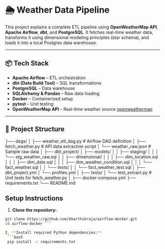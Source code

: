 # 🌦️ Weather Data Pipeline

This project explains a complete ETL pipeline using **OpenWeatherMap API**, **Apache Airflow**, **dbt**, and **PostgreSQL**. It fetches real-time weather data, transforms it using dimensional modeling principles (star schema), and loads it into a local Postgres data warehouse.

---

## 📦 Tech Stack

- **Apache Airflow** – ETL orchestration
- **dbt (Data Build Tool)** – SQL transformations
- **PostgreSQL** – Data warehouse
- **SQLAlchemy & Pandas** – Raw data loading
- **Docker** – Containerized setup
- **pytest** – Unit testing
- **OpenWeatherMap API** – Real-time weather source [openweathermap](https://openweathermap.org/)

---

## 📁 Project Structure

├── dags/
│ ├── weather_etl_dag.py # Airflow DAG definition
│ ├── fetch_weather.py # API data extraction script
│ └── weather_raw.json # Sample raw data
│
├── dbt_project/
│ ├── models/
│ │ ├── staging/
│ │ │ └── stg_weather_raw.sql
│ │ ├── dimensional/
│ │ │ ├── dim_location.sql
│ │ │ ├── dim_date.sql
│ │ │ ├── dim_weather_condition.sql
│ │ │ └── fact_weather.sql
│ │ └── tests/
│ │ └── fact_weather_test.sql
│ ├── dbt_project.yml
│ └── profiles.yml
│
├── tests/
│ └── test_extract.py # Unit tests for fetch_weather.py
│
├── docker-compose.yml
├── requirements.txt
└── README.md

## Setup Instructions

1. **Clone the repository:**
  ```bash
  git clone https://github.com/kkarthikraja/airflow-docker.git
  cd airflow-docker ```

2. **Install required Python dependencies:**
   ```bash
   pip install -r requirements.txt
